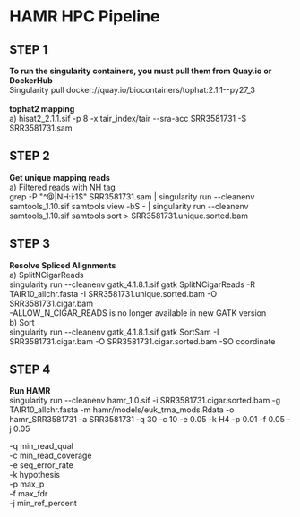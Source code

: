 # HAMR HPC Pipeline

## STEP 1
**To run the singularity containers, you must pull them from Quay.io or DockerHub** <br/>
Singularity pull docker://quay.io/biocontainers/tophat:2.1.1--py27_3 <br/><br/>
**tophat2 mapping**<br/>
a) hisat2_2.1.1.sif -p 8 -x tair_index/tair --sra-acc SRR3581731 -S SRR3581731.sam

## STEP 2
**Get unique mapping reads**<br/>
a) Filtered reads with NH tag<br/>
grep -P "^\@|NH:i:1$" SRR3581731.sam | singularity run --cleanenv samtools_1.10.sif samtools view  -bS - | singularity run --cleanenv samtools_1.10.sif samtools sort > SRR3581731.unique.sorted.bam

## STEP 3
**Resolve Spliced Alignments**<br/>
a) SplitNCigarReads<br/>
singularity run --cleanenv gatk_4.1.8.1.sif gatk SplitNCigarReads -R TAIR10_allchr.fasta -I SRR3581731.unique.sorted.bam -O SRR3581731.cigar.bam<br/>
-ALLOW_N_CIGAR_READS is no longer available in new GATK version<br/>
b) Sort<br/>
singularity run --cleanenv gatk_4.1.8.1.sif gatk SortSam -I  SRR3581731.cigar.bam -O SRR3581731.cigar.sorted.bam -SO coordinate<br/>

## STEP 4
**Run HAMR**<br/>
singularity run --cleanenv hamr_1.0.sif -i SRR3581731.cigar.sorted.bam -g TAIR10_allchr.fasta -m hamr/models/euk_trna_mods.Rdata -o hamr_SRR3581731 -a SRR3581731 -q 30 -c 10 -e 0.05 -k H4 -p 0.01 -f 0.05 -j 0.05<br/>

-q min_read_qual<br/>
-c min_read_coverage<br/>
-e seq_error_rate<br/>
-k hypothesis<br/>
-p max_p<br/>
-f max_fdr<br/>
-j min_ref_percent<br/>
